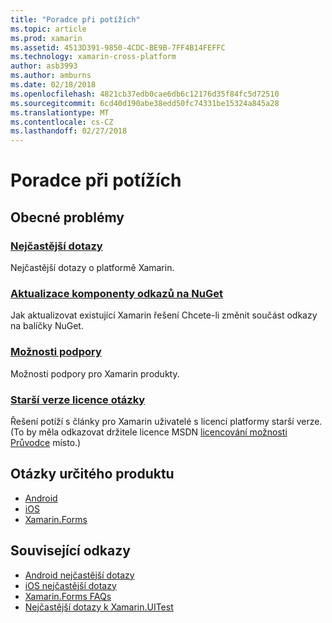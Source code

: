```yaml
---
title: "Poradce při potížích"
ms.topic: article
ms.prod: xamarin
ms.assetid: 4513D391-9850-4CDC-BE9B-7FF4B14FEFFC
ms.technology: xamarin-cross-platform
author: asb3993
ms.author: amburns
ms.date: 02/18/2018
ms.openlocfilehash: 4821cb37edb0cae6db6c12176d35f84fc5d72510
ms.sourcegitcommit: 6cd40d190abe38edd50fc74331be15324a845a28
ms.translationtype: MT
ms.contentlocale: cs-CZ
ms.lasthandoff: 02/27/2018
---
```

# <a name="troubleshooting"></a>Poradce při potížích

## <a name="general-issues"></a>Obecné problémy
### <a name="frequently-asked-questionsquestionsindexmd"></a>[Nejčastější dotazy](questions/index.md)

Nejčastější dotazy o platformě Xamarin.

### <a name="updating-component-references-to-nugetcomponent-nugetmd"></a>[Aktualizace komponenty odkazů na NuGet](component-nuget.md)

Jak aktualizovat existující Xamarin řešení Chcete-li změnit součást odkazy na balíčky NuGet.

### <a name="support-optionssupport-optionsmd"></a>[Možnosti podpory](support-options.md)

Možnosti podpory pro Xamarin produkty.

### <a name="legacy-license-questionslegacy-licensesindexmd"></a>[Starší verze licence otázky](legacy-licenses/index.md)

Řešení potíží s články pro Xamarin uživatelé s licencí platformy starší verze. (To by měla odkazovat držitele licence MSDN [licencování možnosti Průvodce](~/cross-platform/get-started/requirements.md) místo.)

## <a name="product-specific-questions"></a>Otázky určitého produktu

- [Android](~/android/troubleshooting/questions/index.md)
- [iOS](~/ios/troubleshooting/questions/index.md)
- [Xamarin.Forms](~/xamarin-forms/troubleshooting/questions/index.md)



## <a name="related-links"></a>Související odkazy

- [Android nejčastější dotazy](~/android/troubleshooting/questions/index.md)
- [iOS nejčastější dotazy](~/ios/troubleshooting/questions/index.md)
- [Xamarin.Forms FAQs](~/xamarin-forms/troubleshooting/questions/index.md)
- [Nejčastější dotazy k Xamarin.UITest](https://developer.xamarin.com~/testcloud/uitest/questions/)
